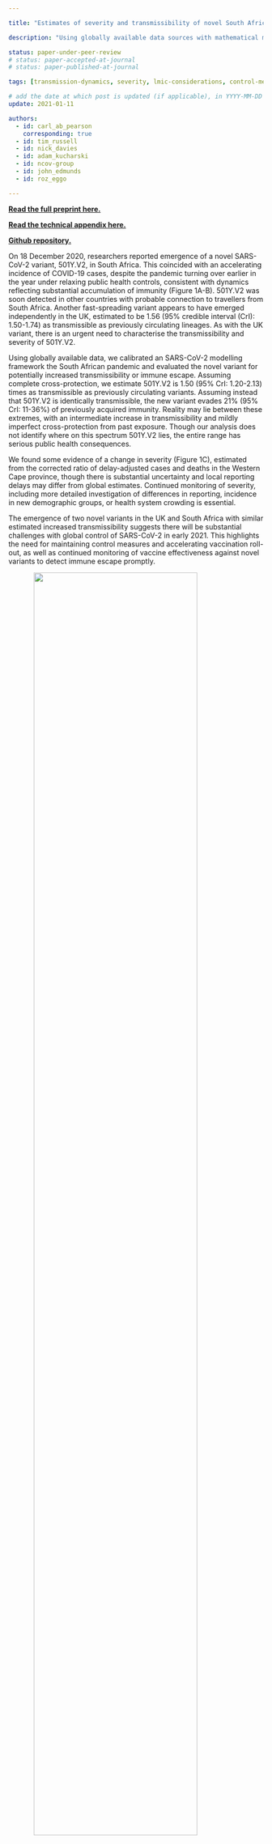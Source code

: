```yaml
---

title: "Estimates of severity and transmissibility of novel South Africa SARS-CoV-2 variant 501Y.V2"

description: "Using globally available data sources with mathematical models, we analysed the transmissibility and severity of a novel SARS-CoV-2 variant, 501Y.V2, in South Africa."

status: paper-under-peer-review
# status: paper-accepted-at-journal
# status: paper-published-at-journal

tags: [transmission-dynamics, severity, lmic-considerations, control-measures, comments-opinions]

# add the date at which post is updated (if applicable), in YYYY-MM-DD
update: 2021-01-11

authors:
  - id: carl_ab_pearson
    corresponding: true
  - id: tim_russell
  - id: nick_davies
  - id: adam_kucharski
  - id: ncov-group
  - id: john_edmunds
  - id: roz_eggo

---
```


**[Read the full preprint here.](reports/sa-novel-variant/2021_01_11_Transmissibility_and_severity_of_501Y_V2_in_SA.pdf)**

**[Read the technical appendix here.](reports/sa-novel-variant/2021_01_11_501Y_V2_appendix.pdf)**

**[Github repository.](https://github.com/cmmid/SA2UK)**

On 18 December 2020, researchers reported emergence of a novel SARS-CoV-2 variant, 501Y.V2, in South Africa. This coincided with an accelerating incidence of COVID-19 cases, despite the pandemic turning over earlier in the year under relaxing public health controls, consistent with dynamics reflecting substantial accumulation of immunity (Figure 1A-B). 501Y.V2 was soon detected in other countries with probable connection to travellers from South Africa. Another fast-spreading variant appears to have emerged independently in the UK, estimated to be 1.56 (95% credible interval (CrI): 1.50-1.74) as transmissible as previously circulating lineages. As with the UK variant, there is an urgent need to characterise the transmissibility and severity of 501Y.V2.

Using globally available data, we calibrated an SARS-CoV-2 modelling framework the South African pandemic and evaluated the novel variant for potentially increased transmissibility or immune escape.  Assuming complete cross-protection, we estimate 501Y.V2 is 1.50 (95% CrI: 1.20-2.13) times as transmissible as previously circulating variants. Assuming instead that 501Y.V2 is identically transmissible, the new variant evades 21% (95% CrI: 11-36%) of previously acquired immunity. Reality may lie between these extremes, with an intermediate increase in transmissibility and mildly imperfect cross-protection from past exposure. Though our analysis does not identify where on this spectrum 501Y.V2 lies, the entire range has serious public health consequences.

We found some evidence of a change in severity (Figure 1C), estimated from the corrected ratio of delay-adjusted cases and deaths in the Western Cape province, though there is substantial uncertainty and local reporting delays may differ from global estimates. Continued monitoring of severity, including more detailed investigation of differences in reporting, incidence in new demographic groups, or health system crowding is essential.

The emergence of two novel variants in the UK and South Africa with similar estimated increased transmissibility suggests there will be substantial challenges with global control of SARS-CoV-2 in early 2021. This highlights the need for maintaining control measures and accelerating vaccination roll-out, as well as continued monitoring of vaccine effectiveness against novel variants to detect immune escape promptly.

<img src="figures/sa_novel_variant_Figure1.png" width="80%" style="display: block; margin: auto;" />

**Fig. 1.** In all panels, ribbons represent 95% (lighter) and 50% (darker) Credible Intervals. A: Reported and projected dynamics of cases over time in South Africa, with the estimated emergence of 501Y.V2 overlaid. Model cases are adjusted by an ascertainment rate computed to fit the stable incidence in September, and deaths by 50%. For cases, the model suggests ascertainment is 3% (95% CrI: 1-24%). B: Sample model projected cumulative attack fraction, by age groups; cross-hairs for sentinel population (people living with HIV and pregnant women) serosurvey. Serosurvey data were not used in calibration. C: Case Fatality Ratio calculated using daily time-series of reported new cases and new COVID-19 deaths in the Western Cape province of South Africa, with the deaths time-series corrected for the delay between confirmation-to-death. The Western Cape has the most consistent time series for deaths, based on comparison to excess deaths, and therefore is likely the most accurate indicator. The corrected CFR for each province and the whole of South Africa is shown in Appendix Figure 3.
